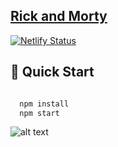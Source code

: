 
## [Rick and Morty](https://rickandmorty-demo.netlify.app/)

[![Netlify Status](https://api.netlify.com/api/v1/badges/1c016527-c167-455e-b73e-0c18f8bb82b6/deploy-status)](https://app.netlify.com/sites/rickandmorty-demo/deploys)


## 🤖 Quick Start
```bash

  npm install
  npm start
```

![alt text](https://res.cloudinary.com/dmgymopan/image/upload/v1622121620/Screenshot_2021-05-27_at_15.18.56_j6kjmh.png)
